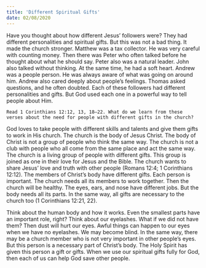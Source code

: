 ```yaml
---
title: 'Different Spiritual Gifts'
date: 02/08/2020
---
```


Have you thought about how different Jesus’ followers were? They had different personalities and spiritual gifts. But this was not a bad thing. It made the church stronger. Matthew was a tax collector. He was very careful with counting money. Then there was Peter who often talked before he thought about what he should say. Peter also was a natural leader. John also talked without thinking. At the same time, he had a soft heart. Andrew was a people person. He was always aware of what was going on around him. Andrew also cared deeply about people’s feelings. Thomas asked questions, and he often doubted. Each of these followers had different personalities and gifts. But God used each one in a powerful way to tell people about Him.

`Read 1 Corinthians 12:12, 13, 18–22. What do we learn from these verses about the need for people with different gifts in the church?`

God loves to take people with different skills and talents and give them gifts to work in His church. The church is the body of Jesus Christ. The body of Christ is not a group of people who think the same way. The church is not a club with people who all come from the same place and act the same way. The church is a living group of people with different gifts. This group is joined as one in their love for Jesus and the Bible. The church wants to share Jesus’ love and truth with other people (Romans 12:4; 1 Corinthians 12:12). The members of Christ’s body have different gifts. Each person is important. The church needs all its members to work together. Then the church will be healthy. The eyes, ears, and nose have different jobs. But the body needs all its parts. In the same way, all gifts are necessary to the church too (1 Corinthians 12:21, 22).

Think about the human body and how it works. Even the smallest parts have an important role, right? Think about our eyelashes. What if we did not have them? Then dust will hurt our eyes. Awful things can happen to our eyes when we have no eyelashes. We may become blind. In the same way, there may be a church member who is not very important in other people’s eyes. But this person is a necessary part of Christ’s body. The Holy Spirit has given this person a gift or gifts. When we use our spiritual gifts fully for God, then each of us can help God save other people.
